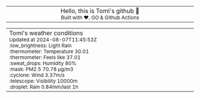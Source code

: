 
<div align="center">
<table>
<tbody>
<td align="center">
<img width="2000" height="0"><br>
Hello, this is Tomi's github 👋<br>
<sup>Built with ❤️, GO & Github Actions</sup><br>
<img width="2000" height="0">
</td>
</tbody>
</table>
</div>
<table>
<tbody>
<td align="left">
<img width="2000" height="0"><br>
Tomi's weather conditions<br>
<sup>Updated at 2024-08-07T11:45:53Z</sup><br>
<sup>:low_brightness: Light Rain</sup><br>
<sup>:thermometer: Temperature 30.01 </sup><br>
<sup>:thermometer: Feels like 37.01</sup><br>
<sup>:sweat_drops: Humidity 80%</sup><br>
<sup>:mask: PM2.5 70.78 μg/m3</sup><br>
<sup>:cyclone: Wind 3.37m/s </sup><br>
<sup>:telescope: Visibility 10000m </sup><br>
<sup>:droplet: Rain 0.84mm/last 1h </sup><br>
<img width="2000" height="0">
</td>
<td align="left">
<img width="2000" height="0"><br>
<br>
<img width="2000" height="0">
</td>
</tbody>
</table>
</div>
    